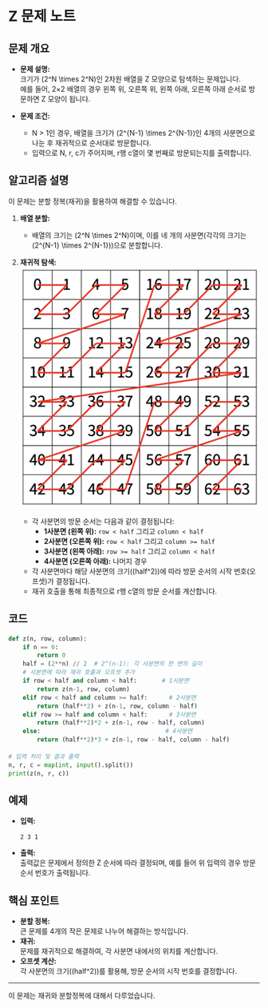 # Z 문제 노트

## 문제 개요
- **문제 설명:**  
  크기가 \(2^N \times 2^N\)인 2차원 배열을 Z 모양으로 탐색하는 문제입니다.  
  예를 들어, 2×2 배열의 경우 왼쪽 위, 오른쪽 위, 왼쪽 아래, 오른쪽 아래 순서로 방문하면 Z 모양이 됩니다.

- **문제 조건:**  
  - N > 1인 경우, 배열을 크기가 \(2^{N-1} \times 2^{N-1}\)인 4개의 사분면으로 나눈 후 재귀적으로 순서대로 방문합니다.
  - 입력으로 N, r, c가 주어지며, r행 c열이 몇 번째로 방문되는지를 출력합니다.

## 알고리즘 설명
이 문제는 분할 정복(재귀)을 활용하여 해결할 수 있습니다.

1. **배열 분할:**  
   - 배열의 크기는 \(2^N \times 2^N\)이며, 이를 네 개의 사분면(각각의 크기는 \(2^{N-1} \times 2^{N-1}\))으로 분할합니다.

2. **재귀적 탐색:**  
![사분면 다이어그램](assets/Screenshot-b1074-1.png)
   - 각 사분면의 방문 순서는 다음과 같이 결정됩니다:
     - **1사분면 (왼쪽 위):** `row < half` 그리고 `column < half`
     - **2사분면 (오른쪽 위):** `row < half` 그리고 `column >= half`
     - **3사분면 (왼쪽 아래):** `row >= half` 그리고 `column < half`
     - **4사분면 (오른쪽 아래):** 나머지 경우
   - 각 사분면마다 해당 사분면의 크기(\(half^2\))에 따라 방문 순서의 시작 번호(오프셋)가 결정됩니다.
   - 재귀 호출을 통해 최종적으로 r행 c열의 방문 순서를 계산합니다.

## 코드 

```python
def z(n, row, column):
    if n == 0:
        return 0
    half = (2**n) // 2  # 2^(n-1): 각 사분면의 한 변의 길이
    # 사분면에 따라 재귀 호출과 오프셋 추가
    if row < half and column < half:       # 1사분면
        return z(n-1, row, column)
    elif row < half and column >= half:      # 2사분면
        return (half**2) + z(n-1, row, column - half)
    elif row >= half and column < half:      # 3사분면
        return (half**2)*2 + z(n-1, row - half, column)
    else:                                   # 4사분면
        return (half**2)*3 + z(n-1, row - half, column - half)

# 입력 처리 및 결과 출력
n, r, c = map(int, input().split())
print(z(n, r, c))
```

## 예제

- **입력:**  
  ```
  2 3 1
  ```
- **출력:**  
  출력값은 문제에서 정의한 Z 순서에 따라 결정되며, 예를 들어 위 입력의 경우 방문 순서 번호가 출력됩니다.

## 핵심 포인트
- **분할 정복:**  
  큰 문제를 4개의 작은 문제로 나누어 해결하는 방식입니다.
- **재귀:**  
  문제를 재귀적으로 해결하여, 각 사분면 내에서의 위치를 계산합니다.
- **오프셋 계산:**  
  각 사분면의 크기(\(half^2\))를 활용해, 방문 순서의 시작 번호를 결정합니다.

---

이 문제는 재귀와 분할정복에 대해서 다루었습니다.
